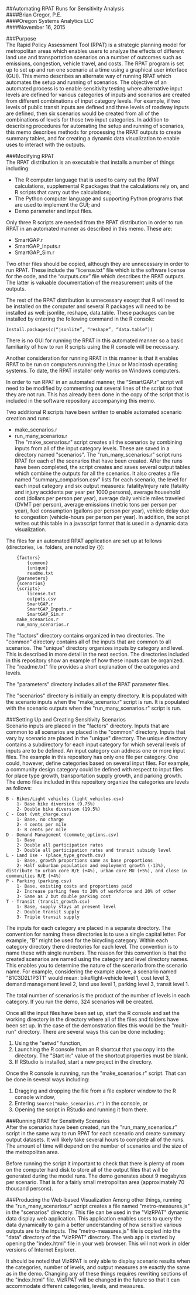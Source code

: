 ##Automating RPAT Runs for Sensitivity Analysis  
####Brian Gregor, P.E.  
####Oregon Systems Analytics LLC  
####November 16, 2015  

###Purpose  
The Rapid Policy Assessment Tool (RPAT) is a strategic planning model for metropolitan areas which enables users to analyze the effects of different land use and transportation scenarios on a number of outcomes such as emissions, congestion, vehicle travel, and costs. The RPAT program is set up to set up and run one scenario at a time using a graphical user interface (GUI). This memo describes an alternate way of running RPAT which automates the setup and running of scenarios. The objective of an automated process is to enable sensitivity testing where alternative input levels are defined for various categories of inputs and scenarios are created from different combinations of input category levels. For example, if two levels of public transit inputs are defined and three levels of roadway inputs are defined, then six scenarios would be created from all of the combinations of levels for those two input categories. In addition to describing procedures for automating the setup and running of scenarios, this memo describes methods for processing the RPAT outputs to create summary tables, and for creating a dynamic data visualization to enable uses to interact with the outputs.  

###Modifying RPAT  
The RPAT distribution is an executable that installs a number of things including:  
- The R computer language that is used to carry out the RPAT calculations, supplemental R packages that the calculations rely on, and R scripts that carry out the calculations;  
- The Python computer language and supporting Python programs that are used to implement the GUI; and  
- Demo parameter and input files.  

Only three R scripts are needed from the RPAT distribution in order to run RPAT in an automated manner as described in this memo. These are:  
- SmartGAP.r  
- SmartGAP_Inputs.r  
- SmartGAP_Sim.r  

Two other files should be copied, although they are unnecessary in order to run RPAT. These include the “license.txt” file which is the software license for the code, and the “outputs.csv” file which describes the RPAT outputs. The latter is valuable documentation of the measurement units of the outputs.  

The rest of the RPAT distribution is unnecessary except that R will need to be installed on the computer and several R packages will need to be installed as well: jsonlite, reshape, data.table. These packages can be installed by entering the following command in the R console:  

`Install.packages(c(“jsonlite”, “reshape”, “data.table”))`  

There is no GUI for running the RPAT in this automated manner so a basic familiarity of how to run R scripts using the R console will be necessary. 

Another consideration for running RPAT in this manner is that it enables RPAT to be run on computers running the Linux or Macintosh operating systems. To date, the RPAT installer only works on Windows computers.

In order to run RPAT in an automated manner, the “SmartGAP.r” script will need to be modified by commenting out several lines of the script so that they are not run. This has already been done in the copy of the script that is included in the software repository accompanying this memo. 

Two additional R scripts have been written to enable automated scenario creation and runs:  
- make_scenarios.r  
- run_many_scenarios.r  
The "make_scenarios.r" script creates all the scenarios by combining inputs from all of the input category levels. These are saved in a directory named "scenarios". The "run_many_scenarios.r" script runs RPAT for each of the scenarios that have been created. After the runs have been completed, the script creates and saves several output tables which combine the outputs for all the scenarios. It also creates a file named "summary_comparison.csv" lists for each scenario, the level for each input category and six output measures: fatality/injury rate (fatality and injury accidents per year per 1000 persons), average household cost (dollars per person per year), average daily vehicle miles traveled (DVMT per person), average emissions (metric tons per person per year), fuel consumption (gallons per person per year), vehicle delay due to congestion (vehicle-hours per person per year). In addition, the script writes out this table in a javascript format that is used in a dynamic data visualization.  

The files for an automated RPAT application are set up at follows (directories, i.e. folders, are noted by {}):
```
    {factors}    
        {common}    
        {unique}    
        readme.txt    
    {parameters}    
    {scenarios}    
    {scripts}    
        license.txt    
        outputs.csv    
        SmartGAP.r    
        SmartGAP_Inputs.r    
        SmartGAP_Sim.r    
    make_scenarios.r    
    run_many_scenarios.r    
```
The "factors" directory contains organized in two directories. The "common" directory contains all of the inputs that are common to all scenarios. The "unique" directory organizes inputs by category and level. This is described in more detail in the next section. The directories included in this repository show an example of how these inputs can be organized. The "readme.txt" file provides a short explanation of the categories and levels.    

The "parameters" directory includes all of the RPAT parameter files.    

The "scenarios" directory is initially an empty directory. It is populated with the scenario inputs when the "make_scenario.r" script is run. It is populated with the scenario outputs when the "run_many_scenarios.r" script is run.    
    
###Setting Up and Creating Sensitivity Scenarios    
Scenario inputs are placed in the "factors" directory. Inputs that are common to all scenarios are placed in the "common" directory. Inputs that vary by scenario are placed in the "unique" directory. The unique directory contains a subdirectory for each input category for which several levels of inputs are to be defined. An input category can address one or more input files. The example in this repository has only one file per category. One could, however, define categories based on several input files. For example, a community design category could be defined with respect to input files for place type growth, transportation supply growth, and parking growth. The demo files included in this repository organize the categories are levels as follows:  
```
B - Bikes/Light vehicles (light_vehicles.csv)
	1- Base bike diversion (9.75%)
	2- Double bike diversion (19.5%) 
C - Cost (vmt_charge.csv)
	1- Base, no charge
	2- 4 cents per mile
	3- 8 cents per mile
D - Demand Management (commute_options.csv)
	1- Base
	2- Double all participation rates	
	3- Double all participation rates and transit subsidy level
L - Land Use - (place_type_growth.csv)
	1- Base, growth proportions same as base proportions
	2- Half suburban population and employment growth (-13%), distribute to urban core R/E (+4%), urban core MU (+5%), and close in communities R/E (+4%)
P - Parking (parking.csv)
	1- Base, existing costs and proportions paid
	2- Increase parking fees to 20% of workforce and 20% of other
	3- Same as 2 but double parking cost
T - Transit (transit_growth.csv)
	1- Base, supply stays at present level
	2- Double transit supply
	3- Triple transit supply
```    

The inputs for each category are placed in a separate directory. The convention for naming these directories is to use a single capital letter. For example, "B" might be used for the bicycling category. Within each category directory there directories for each level. The convention is to name these with single numbers. The reason for this convention is that the created scenarios are named using the category and level directory names. This enables you to determine the nature of the scenario from the scenario name. For example, considering the example above, a scenario named "B1C3D2L1P3T1" would mean: bike/light-vehicle level 1, cost level 3, demand management level 2, land use level 1, parking level 3, transit level 1.    

The total number of scenarios is the product of the number of levels in each category. If you run the demo, 324 scenarios will be created.

Once all the input files have been set up, start the R console and set the working directory in the directory where all of the files and folders have been set up. In the case of the demonstration files this would be the "multi-run" directory. There are several ways this can be done including:    
1) Using the "setwd" function,    
2) Launching the R console from an R shortcut that you copy into the directory. The "Start in:" value of the shortcut properties must be blank.    
3) If RStudio is installed, start a new project in the directory.    

Once the R console is running, run the "make_scenarios.r" script. That can be done in several ways including:    
1) Dragging and dropping the file from a file explorer window to the R console window,     
2) Entering `source("make_scenarios.r")` in the console, or
3) Opening the script in RStudio and running it from there.

###Running RPAT for Sensitivity Scenarios    
After the scenarios have been created, run the "run_many_scenarios.r" script in the same way to run RPAT for each scenario and create summary output datasets. It will likely take several hours to complete all of the runs. The amount of time will depend on the number of scenarios and the size of the metropolitan area. 

Before running the script it important to check that there is plenty of room on the computer hard disk to store all of the output files that will be generated during the model runs. The demo generates about 9 megabytes per scenario. That is for a fairly small metropolitan area (approximately 70 thousand persons).


###Producing the Web-based Visualization
Among other things, running the "run_many_scenarios.r" script creates a file named "metro-measures.js" in the "scenarios" directory. This file can be used in the "VizRPAT" dynamic data display web application. This application enables users to query the data dynamically to gain a better understanding of how sensitive various outputs are to the inputs. The "metro-measures.js" file is copied into the "data" directory of the "VizRPAT" directory. The web app is started by opening the "index.html" file in your web browser. This will not work in older versions of Internet Explorer.    

It should be noted that VizRPAT is only able to display scenario results when the categories, number of levels, and output measures are exactly the same as in the demo. Changing any of these things requires rewriting sections of the "index.html" file. VizRPAT will be changed in the future so that it can accommodate different categories, levels, and measures.
